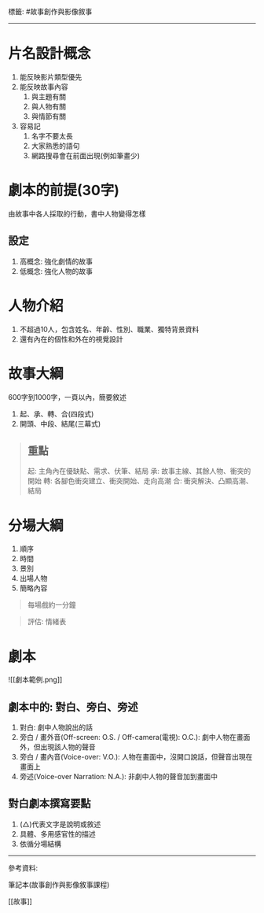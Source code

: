標籤: #故事創作與影像敘事 

---

# 片名設計概念

1. 能反映影片類型優先
2. 能反映故事內容
	1. 與主題有關
	2. 與人物有關
	3. 與情節有關
3. 容易記
	1. 名字不要太長
	2. 大家熟悉的語句
	3. 網路搜尋會在前面出現(例如筆畫少)

# 劇本的前提(30字)

由故事中各人採取的行動，書中人物變得怎樣

## 設定

1. 高概念: 強化劇情的故事
2. 低概念: 強化人物的故事

# 人物介紹

1. 不超過10人，包含姓名、年齡、性別、職業、獨特背景資料
2. 還有內在的個性和外在的視覺設計

# 故事大綱

600字到1000字，一頁以內，簡要敘述

1. 起、承、轉、合(四段式)
2. 開頭、中段、結尾(三幕式)

> ## 重點
> 起: 主角內在優缺點、需求、伏筆、結局
> 承: 故事主線、其餘人物、衝突的開始
> 轉: 各腳色衝突建立、衝突開始、走向高潮
> 合: 衝突解決、凸顯高潮、結局

# 分場大綱

1. 順序
2. 時間
3. 景別
4. 出場人物
5. 簡略內容

> 每場戲約一分鐘

> 評估: 情緒表

# 劇本

![[劇本範例.png]]

## 劇本中的: 對白、旁白、旁述

1. 對白: 劇中人物說出的話
2. 旁白 / 畫外音(Off-screen: O.S. / Off-camera(電視): O.C.): 劇中人物在畫面外，但出現該人物的聲音
3. 旁白 / 畫內音(Voice-over: V.O.): 人物在畫面中，沒開口說話，但聲音出現在畫面上
4. 旁述(Voice-over Narration: N.A.): 非劇中人物的聲音加到畫面中

## 對白劇本撰寫要點

1. (△)代表文字是說明或敘述
2. 具體、多用感官性的描述
3. 依循分場結構

---

參考資料:

筆記本(故事創作與影像敘事課程)

[[故事]]